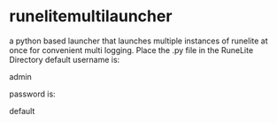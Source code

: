 # runelitemultilauncher
a python based launcher that launches multiple instances of runelite at once for convenient multi logging.
Place the .py file in the RuneLite Directory
default username is:

admin

password is:

default
